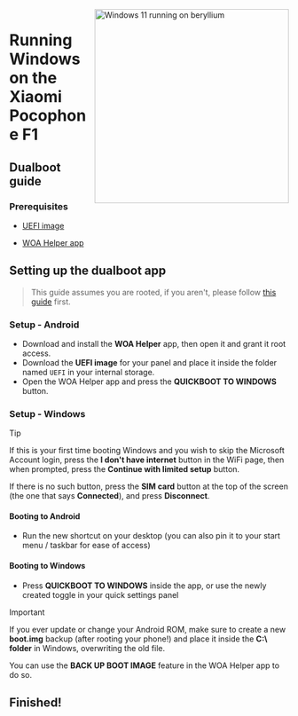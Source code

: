 <img align="right" src="https://github.com/n00b69/woa-beryllium/blob/main/beryllium.png" width="350" alt="Windows 11 running on beryllium">

# Running Windows on the Xiaomi Pocophone F1

## Dualboot guide

### Prerequisites
- [UEFI image](https://github.com/n00b69/woa-beryllium/releases/tag/UEFI)

- [WOA Helper app](https://github.com/n00b69/woa-helper/releases/tag/APK)

## Setting up the dualboot app
> This guide assumes you are rooted, if you aren't, please follow [this guide](root.md) first.

### Setup - Android
- Download and install the **WOA Helper** app, then open it and grant it root access.
- Download the **UEFI image** for your panel and place it inside the folder named `UEFI` in your internal storage.
- Open the WOA Helper app and press the **QUICKBOOT TO WINDOWS** button.

### Setup - Windows
> [!Tip]
> If this is your first time booting Windows and you wish to skip the Microsoft Account login, press the **I don't have internet** button in the WiFi page, then when prompted, press the **Continue with limited setup** button.
>
> If there is no such button, press the **SIM card** button at the top of the screen (the one that says **Connected**), and press **Disconnect**.

#### Booting to Android
- Run the new shortcut on your desktop (you can also pin it to your start menu / taskbar for ease of access)

#### Booting to Windows
- Press **QUICKBOOT TO WINDOWS** inside the app, or use the newly created toggle in your quick settings panel

> [!Important]
> If you ever update or change your Android ROM, make sure to create a new **boot.img** backup (after rooting your phone!) and place it inside the **C:\ folder** in Windows, overwriting the old file.
>
> You can use the **BACK UP BOOT IMAGE** feature in the WOA Helper app to do so.

## Finished!
